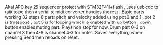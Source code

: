 Akai APC key 25 sequencer project with STM32F411+flash , uses usb cdc to talk to pc then a serial to midi converter handles the rest .
Basic parts working 32 steps 8 parts pitch and velocity added using pot 0 and 1  , pot 2 is trnaspose , pot 3 is for looping which is enabled with up button , down button 
enables muting part. Plays non stop for now. Drum part 0-3 on channel 3 then 4-8 is channel 4-8 for notes.  Saves everything when pressing Send then reloads on reset. 
